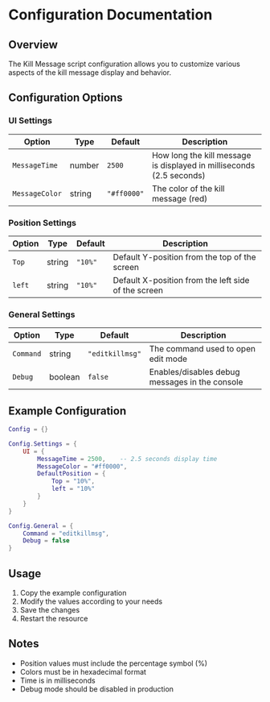 # Configuration Documentation

## Overview

The Kill Message script configuration allows you to customize various aspects of the kill message display and behavior.

## Configuration Options

### UI Settings

| Option         | Type   | Default     | Description                                                          |
| -------------- | ------ | ----------- | -------------------------------------------------------------------- |
| `MessageTime`  | number | `2500`      | How long the kill message is displayed in milliseconds (2.5 seconds) |
| `MessageColor` | string | `"#ff0000"` | The color of the kill message (red)                                  |

### Position Settings

| Option | Type   | Default | Description                                         |
| ------ | ------ | ------- | --------------------------------------------------- |
| `Top`  | string | `"10%"` | Default Y-position from the top of the screen       |
| `left` | string | `"10%"` | Default X-position from the left side of the screen |

### General Settings

| Option    | Type    | Default         | Description                                    |
| --------- | ------- | --------------- | ---------------------------------------------- |
| `Command` | string  | `"editkillmsg"` | The command used to open edit mode             |
| `Debug`   | boolean | `false`         | Enables/disables debug messages in the console |

## Example Configuration

```lua
Config = {}

Config.Settings = {
    UI = {
        MessageTime = 2500,    -- 2.5 seconds display time
        MessageColor = "#ff0000",
        DefaultPosition = {
            Top = "10%",
            left = "10%"
        }
    }
}

Config.General = {
    Command = "editkillmsg",
    Debug = false
}
```

## Usage

1. Copy the example configuration
2. Modify the values according to your needs
3. Save the changes
4. Restart the resource

## Notes

- Position values must include the percentage symbol (%)
- Colors must be in hexadecimal format
- Time is in milliseconds
- Debug mode should be disabled in production
